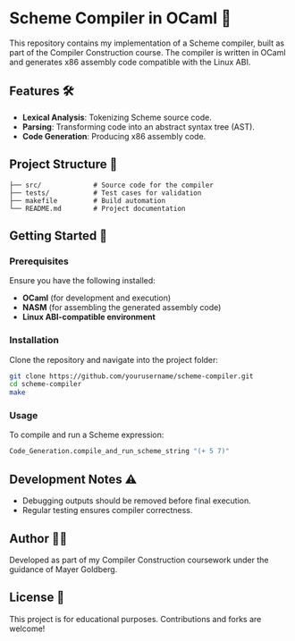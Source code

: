 # Scheme Compiler in OCaml 🚀

This repository contains my implementation of a Scheme compiler, built as part of the Compiler Construction course. The compiler is written in OCaml and generates x86 assembly code compatible with the Linux ABI.

## Features 🛠️
- **Lexical Analysis**: Tokenizing Scheme source code.
- **Parsing**: Transforming code into an abstract syntax tree (AST).
- **Code Generation**: Producing x86 assembly code.

## Project Structure 📂
```
├── src/             # Source code for the compiler
├── tests/           # Test cases for validation
├── makefile         # Build automation
└── README.md        # Project documentation
```

## Getting Started 🚀
### Prerequisites
Ensure you have the following installed:
- **OCaml** (for development and execution)
- **NASM** (for assembling the generated assembly code)
- **Linux ABI-compatible environment**

### Installation
Clone the repository and navigate into the project folder:
```sh
git clone https://github.com/yourusername/scheme-compiler.git
cd scheme-compiler
make
```

### Usage
To compile and run a Scheme expression:
```ocaml
Code_Generation.compile_and_run_scheme_string "(+ 5 7)"
```

## Development Notes ⚠️
- Debugging outputs should be removed before final execution.
- Regular testing ensures compiler correctness.

## Author 👨‍💻
Developed as part of my Compiler Construction coursework under the guidance of Mayer Goldberg.

## License 📜
This project is for educational purposes. Contributions and forks are welcome!
